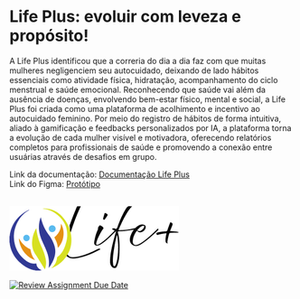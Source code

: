 <h1>Life Plus: evoluir com leveza e propósito!</h1>

A Life Plus identificou que a correria do dia a dia faz com que muitas mulheres negligenciem seu autocuidado, deixando de lado hábitos essenciais como atividade física, hidratação, acompanhamento do ciclo menstrual e saúde emocional. Reconhecendo que saúde vai além da ausência de doenças, envolvendo bem-estar físico, mental e social, a Life Plus foi criada como uma plataforma de acolhimento e incentivo ao autocuidado feminino. Por meio do registro de hábitos de forma intuitiva, aliado à gamificação e feedbacks personalizados por IA, a plataforma torna a evolução de cada mulher visível e motivadora, oferecendo relatórios completos para profissionais de saúde e promovendo a conexão entre usuárias através de desafios em grupo.

Link da documentação: [Documentação Life Plus](https://www.notion.so/1d094b73ae5080e59169c23d77f23fe7?v=1d094b73ae508078b811000c7512039a&pvs=4)<br>
Link do Figma: [Protótipo](https://www.figma.com/design/dCNEopczakwsf3lQJQwdoP/Projeto-Entreprise-Challenge?node-id=81-311&t=FyaysI9UU1LKKghw-1)

<br>![Logo da Life Plus](/assets/img/logo_readme.png)


[![Review Assignment Due Date](https://classroom.github.com/assets/deadline-readme-button-22041afd0340ce965d47ae6ef1cefeee28c7c493a6346c4f15d667ab976d596c.svg)](https://classroom.github.com/a/KkCLMwje)
